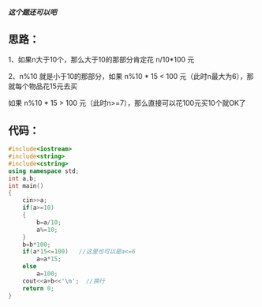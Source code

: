 ##### 这个题还可以吧
## 思路：
1、如果n大于10个，那么大于10的那部分肯定花 n/10*100 元

2、n%10 就是小于10的那部分，如果 n%10 * 15 < 100 元（此时n最大为6），那就每个物品花15元去买

如果 n%10 * 15 > 100 元（此时n>=7），那么直接可以花100元买10个就OK了

## 代码：

```cpp
#include<iostream>
#include<string>
#include<cstring>
using namespace std;
int a,b; 
int main()
{
	cin>>a;
	if(a>=10)
	{
		b=a/10;
		a%=10;
	}
	b=b*100;
	if(a*15<=100)   //这里也可以是a<=6
		a=a*15;
	else
		a=100;
	cout<<a+b<<'\n';  //换行 
	return 0;
}
```
